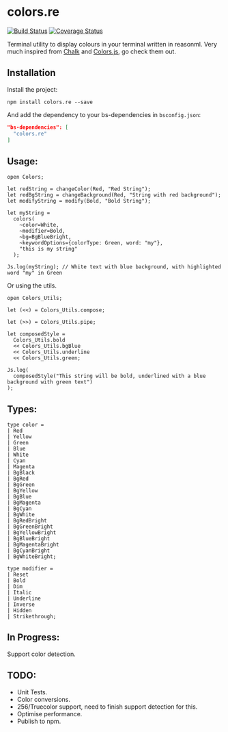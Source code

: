 # colors.re

[![Build Status](https://travis-ci.org/srsholmes/colors.re.svg?branch=master)](https://travis-ci.org/srsholmes/colors.re)
[![Coverage Status](https://coveralls.io/repos/github/srsholmes/colors.re/badge.svg?branch=master)](https://coveralls.io/github/srsholmes/colors.re?branch=master)

Terminal utility to display colours in your terminal written in reasonml. Very much inspired from [Chalk](https://github.com/chalk/chalk) and [Colors.js](https://github.com/Marak/colors.js), go check them out.

## Installation

Install the project:

`npm install colors.re --save`

And add the dependency to your bs-dependencies in `bsconfig.json`:

```json
"bs-dependencies": [
  "colors.re"
]
```

## Usage:

```
open Colors;

let redString = changeColor(Red, "Red String");
let redBgString = changeBackground(Red, "String with red background");
let modifyString = modify(Bold, "Bold String");

let myString =
  colors(
    ~color=White,
    ~modifier=Bold,
    ~bg=BgBlueBright,
    ~keywordOptions={colorType: Green, word: "my"},
    "this is my string"
  );

Js.log(myString); // White text with blue background, with highlighted word "my" in Green
```

Or using the utils.

```
open Colors_Utils;

let (<<) = Colors_Utils.compose;

let (>>) = Colors_Utils.pipe;

let composedStyle =
  Colors_Utils.bold
  << Colors_Utils.bgBlue
  << Colors_Utils.underline
  << Colors_Utils.green;

Js.log(
  composedStyle("This string will be bold, underlined with a blue background with green text")
);
```

## Types:

```
type color =
| Red
| Yellow
| Green
| Blue
| White
| Cyan
| Magenta
| BgBlack
| BgRed
| BgGreen
| BgYellow
| BgBlue
| BgMagenta
| BgCyan
| BgWhite
| BgRedBright
| BgGreenBright
| BgYellowBright
| BgBlueBright
| BgMagentaBright
| BgCyanBright
| BgWhiteBright;

type modifier =
| Reset
| Bold
| Dim
| Italic
| Underline
| Inverse
| Hidden
| Strikethrough;
```

## In Progress:

Support color detection.

## TODO:

* Unit Tests.
* Color conversions.
* 256/Truecolor support, need to finish support detection for this.
* Optimise performance.
* Publish to npm.
